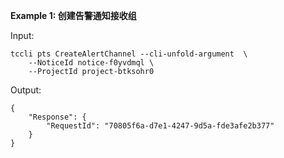 **Example 1: 创建告警通知接收组**



Input: 

```
tccli pts CreateAlertChannel --cli-unfold-argument  \
    --NoticeId notice-f0yvdmql \
    --ProjectId project-btksohr0
```

Output: 
```
{
    "Response": {
        "RequestId": "70805f6a-d7e1-4247-9d5a-fde3afe2b377"
    }
}
```


